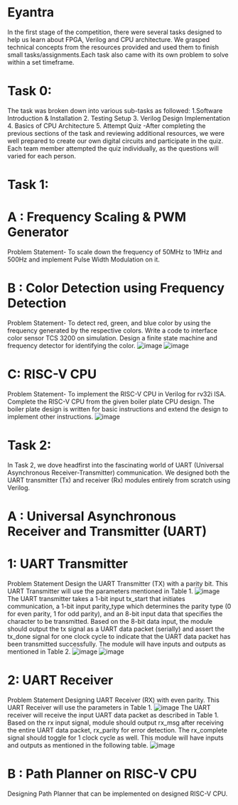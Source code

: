 # Eyantra

In the first stage of the competition, there were several tasks designed to help us learn about FPGA, Verilog and CPU architecture. We grasped technical concepts from the resources provided and used them to finish small tasks/assignments.Each task also came with its own problem to solve within a set timeframe.

# Task 0:
The task was broken down into various sub-tasks as followed:
1.Software Introduction & Installation
2. Testing Setup
3. Verilog Design Implementation
4. Basics of CPU Architecture
5. Attempt Quiz -After completing the previous sections of the task and reviewing additional resources, we were well prepared to create our own digital circuits and participate in the quiz. Each team member attempted the quiz individually, as the questions will varied for each person.

# Task 1:
# A : Frequency Scaling & PWM Generator
Problem Statement-
To scale down the frequency of 50MHz to 1MHz and 500Hz and implement Pulse Width Modulation on it.
# B : Color Detection using Frequency Detection
Problem Statement-
To detect red, green, and blue color by using the frequency generated by the respective colors. Write a code to interface color sensor TCS 3200 on simulation. Design a finite state machine and frequency detector for identifying the color.
![image](https://github.com/user-attachments/assets/2e14c190-b405-457a-928e-480652032de7)
![image](https://github.com/user-attachments/assets/bf8a59f6-4996-474d-b1de-03f73f1d5d01)
# C: RISC-V CPU
Problem Statement-
To implement the RISC-V CPU in Verilog for rv32i ISA. Complete the RISC-V CPU from the given boiler plate CPU design. The boiler plate design is written for basic instructions and extend the design to implement other instructions.
![image](https://github.com/user-attachments/assets/3292d5f2-b7b4-4a7a-9dcb-bc82d8952ce5)

# Task 2:
In Task 2, we dove headfirst into the fascinating world of UART (Universal Asynchronous Receiver-Transmitter) communication. We designed both the UART transmitter (Tx) and receiver (Rx) modules entirely from scratch using Verilog.
# A : Universal Asynchronous Receiver and Transmitter (UART)
  # 1: UART Transmitter
  Problem Statement
  Design the UART Transmitter (TX) with a parity bit. This UART Transmitter will use the parameters mentioned in Table 1.
  ![image](https://github.com/user-attachments/assets/32ccfb11-682a-4d74-98b1-52b396b9dbbd)
  The UART transmitter takes a 1-bit input tx_start that initiates communication, a 1-bit input parity_type which determines the parity type (0 for even parity, 1 for odd parity), and an 8-bit input data that specifies the character to be transmitted. Based on the 8-bit data input, the module should output the tx signal as a UART data packet (serially) and assert the tx_done signal for one clock cycle to indicate that the UART data packet has been transmitted successfully. The module will have inputs and outputs as mentioned in Table 2.
  ![image](https://github.com/user-attachments/assets/44320da7-984e-4320-931b-0f76b0651bba)
  ![image](https://github.com/user-attachments/assets/a31e93e0-2653-45a9-b89b-8a523f4bfb72)
  # 2: UART Receiver
  Problem Statement
  Designing UART Receiver (RX) with even parity. This UART Receiver will use the parameters in Table 1.
  ![image](https://github.com/user-attachments/assets/bf2ebb8d-8e38-48b6-8dba-90fcd0c27550)
  The UART receiver will receive the input UART data packet as described in Table 1. Based on the rx input signal, module should output rx_msg after receiving the entire UART data packet, rx_parity for error detection. The rx_complete signal should toggle for 1 clock cycle as well. This module will have inputs and outputs as mentioned in the following table.
  ![image](https://github.com/user-attachments/assets/d68142d7-8282-4873-b9b1-c681586e216e)
# B : Path Planner on RISC-V CPU
Designing Path Planner that can be implemented on designed RISC-V CPU.
